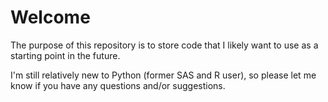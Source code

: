 # Welcome

The purpose of this repository is to store code that I likely want to use as a starting point in the future.

I'm still relatively new to Python (former SAS and R user), so please let me know if you have any questions and/or suggestions.
